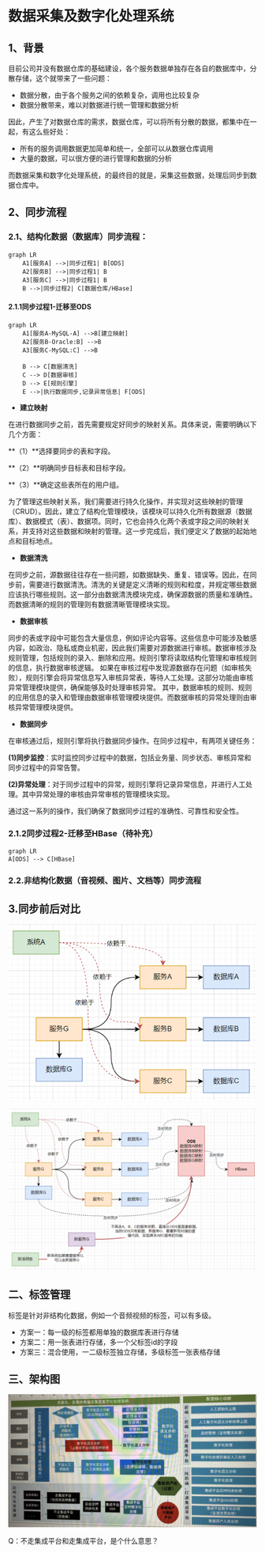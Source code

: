 # 数据采集及数字化处理系统

## 1、背景

目前公司并没有数据仓库的基础建设，各个服务数据单独存在各自的数据库中，分散存储，这个就带来了一些问题：

- 数据分散，由于各个服务之间的依赖复杂，调用也比较复杂
- 数据分散带来，难以对数据进行统一管理和数据分析

因此，产生了对数据仓库的需求，数据仓库，可以将所有分散的数据，都集中在一起，有这么些好处：

- 所有的服务调用数据更加简单和统一，全部可以从数据仓库调用
- 大量的数据，可以很方便的进行管理和数据的分析

而数据采集和数字化处理系统，的最终目的就是，采集这些数据，处理后同步到数据仓库中。

## 2、同步流程

### 2.1、结构化数据（数据库）同步流程：

```mermaid
graph LR
    A1[服务A] -->|同步过程1| B[ODS]
    A2[服务B] -->|同步过程1| B
    A3[服务C] -->|同步过程1| B
    B -->|同步过程2| C[数据仓库/HBase]
```

#### 2.1.1同步过程1-迁移至ODS

```mermaid
graph LR
    A1[服务A-MySQL-A] -->B[建立映射]
    A2[服务B-Oracle:B] -->B
    A3[服务C-MySQL:C] -->B
    
    B --> C[数据清洗]
    C --> D[数据审核]
    D --> E[规则引擎]
    E -->|执行数据同步,记录异常信息| F[ODS]
```

- **建立映射**

在进行数据同步之前，首先需要规定好同步的映射关系。具体来说，需要明确以下几个方面：

**（1）**选择要同步的表和字段。

**（2）**明确同步目标表和目标字段。

**（3）**确定这些表所在的用户组。

为了管理这些映射关系，我们需要进行持久化操作，并实现对这些映射的管理（CRUD）。因此，建立了结构化管理模块，该模块可以持久化所有数据源（数据库）、数据模式（表）、数据项。同时，它也会持久化两个表或字段之间的映射关系，并支持对这些数据和映射的管理。这一步完成后，我们便定义了数据的起始地点和目标地点。

- **数据清洗**

在同步之前，源数据往往存在一些问题，如数据缺失、重复、错误等。因此，在同步前，需要进行数据清洗。清洗的关键是定义清晰的规则和粒度，并规定哪些数据应该执行哪些规则。这一部分由数据清洗模块完成，确保源数据的质量和准确性。
而数据清晰的规则的管理则有数据清晰管理模块实现。

- **数据审核**

同步的表或字段中可能包含大量信息，例如评论内容等。这些信息中可能涉及敏感内容，如政治、隐私或商业机密，因此我们需要对源数据进行审核。数据审核涉及规则管理，包括规则的录入、删除和应用。规则引擎将读取结构化管理和审核规则的信息，执行数据审核逻辑。
如果在审核过程中发现源数据存在问题（如审核失败），规则引擎会将异常信息写入审核异常表，等待人工处理。这部分功能由审核异常管理模块提供，确保能够及时处理审核异常。
其中，数据审核的规则、规则的应用信息的录入和管理由数据审核管理模块提供。而数据审核的异常处理则由审核异常管理模块提供。

- **数据同步**

在审核通过后，规则引擎将执行数据同步操作。在同步过程中，有两项关键任务：

**(1)同步监控**：实时监控同步过程中的数据，包括业务量、同步状态、审核异常和同步过程中的异常告警。

**(2)异常处理**：对于同步过程中的异常，规则引擎将记录异常信息，并进行人工处理。其中异常处理的审核由异常审核的管理模块实现。

通过这一系列的操作，我们确保了数据同步过程的准确性、可靠性和安全性。

### 2.1.2同步过程2-迁移至HBase（待补充）

```mermaid
graph LR
A[ODS] --> C[HBase]
```

### 2.2.非结构化数据（音视频、图片、文档等）同步流程



## 3.同步前后对比

![image-20250227151310819](./assets/image-20250227151310819.png)

![image-20250227151329833](./assets/image-20250227151329833.png)



## 二、标签管理

标签是针对非结构化数据，例如一个音频视频的标签，可以有多级。

- 方案一：每一级的标签都用单独的数据库表进行存储
- 方案二：用一张表进行存储，多一个父标签id的字段
- 方案三：混合使用，一二级标签独立存储，多级标签一张表格存储

## 三、架构图

<img src="./assets/image-20250226172650027.png" alt="image-20250226172650027" />

Q：不走集成平台和走集成平台，是个什么意思？







































